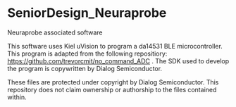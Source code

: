 # SeniorDesign_Neuraprobe
Neuraprobe associated software

This software uses Kiel uVision to program a da14531 BLE microcontroller. 
This program is adapted from the following repositiory: https://github.com/trevorcmit/no_command_ADC .
The SDK used to develop the program is copywritten by Dialog Semiconductor. 

These files are protected under copyright by Dialog Semiconductor. This repository does not claim ownership or authorship to the files contained within.
